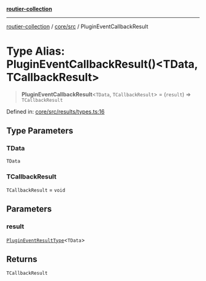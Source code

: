[**routier-collection**](../../../README.md)

***

[routier-collection](../../../README.md) / [core/src](../README.md) / PluginEventCallbackResult

# Type Alias: PluginEventCallbackResult()\<TData, TCallbackResult\>

> **PluginEventCallbackResult**\<`TData`, `TCallbackResult`\> = (`result`) => `TCallbackResult`

Defined in: [core/src/results/types.ts:16](https://github.com/Agrejus/routier/blob/ae307d61bf9883ec014a438be7cbd96d2060d092/core/src/results/types.ts#L16)

## Type Parameters

### TData

`TData`

### TCallbackResult

`TCallbackResult` = `void`

## Parameters

### result

[`PluginEventResultType`](PluginEventResultType.md)\<`TData`\>

## Returns

`TCallbackResult`
